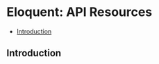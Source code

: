 # Eloquent: API Resources

- [Introduction](#introduction)

<a name="introduction"></a>
## Introduction
